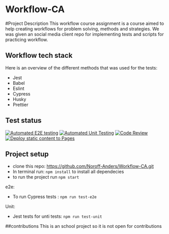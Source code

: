 # Workflow-CA

#Project Description
This workflow course assignment is a course aimed to help creating workflows for problem solving, methods and strategies. We was given an social media client repo for implementing tests and scripts for practicing workflow.

## Workflow tech stack
 Here is an overview of the different methods that was used for the tests:
 - Jest
 - Babel
 - Eslint
 - Cypress
 - Husky
 - Prettier


## Test status
[![Automated E2E testing](https://github.com/Noroff-Anders/Workflow-CA/actions/workflows/main.yml/badge.svg?branch=workflow-formatting)](https://github.com/Noroff-Anders/Workflow-CA/actions/workflows/main.yml)
[![Automated Unit Testing](https://github.com/Noroff-Anders/Workflow-CA/actions/workflows/unit.yml/badge.svg?branch=workflow-formatting)](https://github.com/Noroff-Anders/Workflow-CA/actions/workflows/unit.yml)
[![Code Review](https://github.com/Noroff-Anders/Workflow-CA/actions/workflows/gpt.yml/badge.svg?branch=workflow-formatting)](https://github.com/Noroff-Anders/Workflow-CA/actions/workflows/gpt.yml)
[![Deploy static content to Pages](https://github.com/Noroff-Anders/Workflow-CA/actions/workflows/pages.yml/badge.svg?branch=workflow-formatting)](https://github.com/Noroff-Anders/Workflow-CA/actions/workflows/pages.yml)

## Project setup
 - clone this repo: https://github.com/Noroff-Anders/Workflow-CA.git
 - In terminal run:
``` npm install ``` to install all dependecies
 - to run the project run ``` npm start ```

 e2e: 
  - To run Cypress tests : ``` npm run test-e2e ```

 Unit:
  - Jest tests for unti tests: ``` npm run test-unit ```



##contributions
This is an school project so it is not open for contributions
